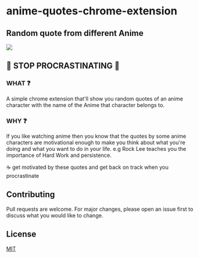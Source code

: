 # anime-quotes-chrome-extension
## Random quote from different Anime

<a href="https://chrome.google.com/webstore/detail/anime-quotes/bleiiokofnpckfopnjilicjifhhaeiid"><img src="https://user-images.githubusercontent.com/40262320/126954417-cedd0660-f280-4570-b949-ccae985427e8.png"/></a>


## 🚀 STOP PROCRASTINATING 🚀

### WHAT ❓
A simple chrome extension that'll show you random quotes of an anime character with the name of the Anime that character belongs to.

### WHY ❓
If you like watching anime then you know that the quotes by some anime characters are motivational enough to make you think about what you're doing and what you want to do in your life. e.g Rock Lee teaches you the importance of Hard Work and persistence. 

☕ get motivated by these quotes and get back on track when you procrastinate

## Contributing
Pull requests are welcome. For major changes, please open an issue first to discuss what you would like to change.


## License
[MIT](https://choosealicense.com/licenses/mit/)
